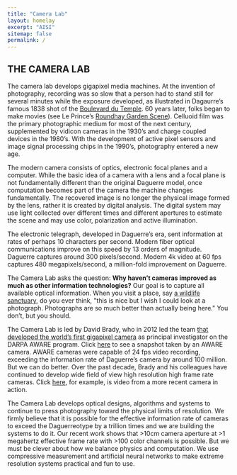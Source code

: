 ```yaml
---
title: "Camera Lab"
layout: homelay
excerpt: "AISI"
sitemap: false
permalink: /
---
```


<!-- <div markdown="0" id="carousel" class="carousel slide" data-ride="carousel" data-interval="4000" data-pause="hover" >
<ol class="carousel-indicators">
<li data-target="#carousel" data-slide-to="0" class="active"></li>
<li data-target="#carousel" data-slide-to="1" ></li>
<li data-target="#carousel" data-slide-to="2"></li>
<li data-target="#carousel" data-slide-to="3"></li>
<li data-target="#carousel" data-slide-to="4"></li>
</ol>
<div class="carousel-inner" markdown="0">


<div class="item active">
    <img src="{{ site.url }}{{ site.baseurl }}/assets/images/slider/gigapixel_camera.png" alt="Slide 0" oncontextmenu="return false;" />
</div>
<div class="item ">
    <img src="{{ site.url }}{{ site.baseurl }}/assets/images/slider/gigapixel_camera.png" alt="Slide 1" oncontextmenu="return false;" />
</div>
<div class="item">
    <img src="{{ site.url }}{{ site.baseurl }}/assets/images/slider/gigapixel_camera.png" alt="Slide 2" oncontextmenu="return false;" />
</div>
<div class="item">
    <img src="{{ site.url }}{{ site.baseurl }}/assets/images/slider/gigapixel_camera.png" alt="Slide 3" oncontextmenu="return false;" />
</div>
<div class="item">
    <img src="{{ site.url }}{{ site.baseurl }}/assets/images/slider/gigapixel_camera.png" alt="Slide 4" oncontextmenu="return false;" />
</div>
</div>

</div> -->


<!-- ## Welcome

The Duke Information Spaces Project develops sensor arrays for real-time virtual reality broadcasting. As an example, the image shown above was captured by the DISP's AWARE10 camera at the 2013 ACC Championship Game. Click here to view an AWARE10 image interactively. Click [here](http://www.gigapan.com/gigapans/146504) to see more shots from the game.  Current research topics include 

(1) sensor system design, including lens design and computer architecture, to capture and broadcast events in real-time and 
(2) The use of artificial intelligence to
- control capture parameters, such as focus, exposure and attention in camera arrays
- manage gigapixel/second data streams, e.g. compress and analyze
- and composite virtual reality from sensor data streams. 

DISP was previously known as the Duke Imaging and Spectroscopy Program, which focused on physical layer coding, generalized sampling and nonlinear signal processing to build optical imaging and spectroscopy systems spanning x-ray to radio wave frequencies. DISP is affiliated with the Department of Electrical and Computer Engineering, the Fitzpatrick Institute for Photonics and the Pratt School of Engineering at Duke University.

More details on DISP can be found by exploring the publications on our [google scholar](https://scholar.google.com/citations?user=CcSZwTsAAAAJ&hl=en) page or by looking at the textbook [Optical Imaging and Spectroscopy](http://www.opticalimaging.org/).  -->



## THE CAMERA LAB

The camera lab develops gigapixel media machines. At the invention of photography, recording was so slow that a person had to stand still for several minutes while the exposure developed, as illustrated in Dagaurre’s famous 1838 shot of the [Boulevard du Temple](https://en.wikipedia.org/wiki/Boulevard_du_Temple_(photograph)). 60 years later, folks began to make movies (see Le Prince’s [Roundhay Garden Scene](https://en.wikipedia.org/wiki/Roundhay_Garden_Scene)). Celluoid film was the primary photographic medium for most of the next century, supplemented by vidicon cameras in the 1930’s and charge coupled devices in the 1980’s. With the development of active pixel sensors and image signal processing chips in the 1990’s, photography entered a new age.

The modern camera consists of optics, electronic focal planes and a computer. While the basic idea of a camera with a lens and a focal plane is not fundamentally different than the original Daguerre model, once computation becomes part of the camera the machine changes fundamentally. The recovered image is no longer the physical image formed by the lens, rather it is created by digital analysis. The digital system may use light collected over different times and different apertures to estimate the scene and may use color, polarization and active illumination.

The electronic telegraph, developed in Daguerre’s era, sent information at rates of perhaps 10 characters per second. Modern fiber optical communications improve on this speed by 13 orders of magnitude. Daguerre captures around 300 pixels/second. Modern 4k video at 60 fps captures 480 megapixels/second, a million-fold improvement on Daguerre.

The Camera Lab asks the question: **Why haven’t cameras improved as much as other information technologies?** Our goal is to capture all available optical information. When you visit a place, say [a wildlife sanctuary](https://rdcu.be/cOxHn), do you ever think, "this is nice but I wish I could look at a photograph. Photographs are so much better than actually being here." You don’t, but you should.

The Camera Lab is led by David Brady, who in 2012 led the team [that developed the world’s first gigapixel camera](https://www.youtube.com/watch?v=ldQXHP7TFUE) as principal investigator on the DARPA AWARE program. Click [here](http://www.gigapan.com/gigapans/146504) to see a snapshot taken by an AWARE camera. AWARE cameras were capable of 24 fps video recording, exceeding the information rate of Daguerre’s camera by around 100 million. But we can do better. Over the past decade, Brady and his colleagues have continued to develop wide field of view high resolution high frame rate cameras. Click [here](https://aqueti.vids.io/videos/a09dd8b41c1ee0c728/videowall-mp4), for example, is video from a more recent camera in action.

The Camera Lab develops optical designs, algorithms and systems to continue to press photography toward the physical limits of resolution. We firmly believe that it is possible for the effective information rate of cameras to exceed the Daguerreotype by a trillion times and we are building the systems to do it. Our recent work shows that >10cm camera aperture at >1 megahertz effective frame rate with >100 color channels is possible. But we must be clever about how we balance physics and computation. We use compressive measurement and artificial neural networks to make extreme resolution systems practical and fun to use.



<br><br>